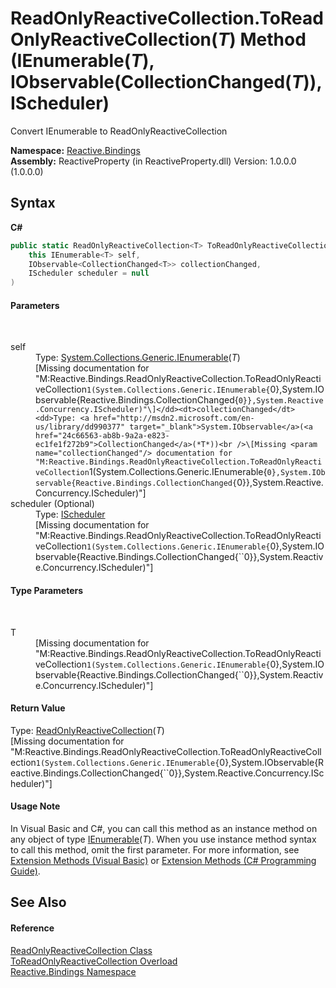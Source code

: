 # ReadOnlyReactiveCollection.ToReadOnlyReactiveCollection(*T*) Method (IEnumerable(*T*), IObservable(CollectionChanged(*T*)), IScheduler)
 

Convert IEnumerable to ReadOnlyReactiveCollection

**Namespace:**&nbsp;<a href="c3971206-685a-088e-bb60-d89f59135b99">Reactive.Bindings</a><br />**Assembly:**&nbsp;ReactiveProperty (in ReactiveProperty.dll) Version: 1.0.0.0 (1.0.0.0)

## Syntax

**C#**<br />
``` C#
public static ReadOnlyReactiveCollection<T> ToReadOnlyReactiveCollection<T>(
	this IEnumerable<T> self,
	IObservable<CollectionChanged<T>> collectionChanged,
	IScheduler scheduler = null
)

```


#### Parameters
&nbsp;<dl><dt>self</dt><dd>Type: <a href="http://msdn2.microsoft.com/en-us/library/9eekhta0" target="_blank">System.Collections.Generic.IEnumerable</a>(*T*)<br />\[Missing <param name="self"/> documentation for "M:Reactive.Bindings.ReadOnlyReactiveCollection.ToReadOnlyReactiveCollection``1(System.Collections.Generic.IEnumerable{``0},System.IObservable{Reactive.Bindings.CollectionChanged{``0}},System.Reactive.Concurrency.IScheduler)"\]</dd><dt>collectionChanged</dt><dd>Type: <a href="http://msdn2.microsoft.com/en-us/library/dd990377" target="_blank">System.IObservable</a>(<a href="24c66563-ab8b-9a2a-e823-ec1fe1f272b9">CollectionChanged</a>(*T*))<br />\[Missing <param name="collectionChanged"/> documentation for "M:Reactive.Bindings.ReadOnlyReactiveCollection.ToReadOnlyReactiveCollection``1(System.Collections.Generic.IEnumerable{``0},System.IObservable{Reactive.Bindings.CollectionChanged{``0}},System.Reactive.Concurrency.IScheduler)"\]</dd><dt>scheduler (Optional)</dt><dd>Type: <a href="http://msdn2.microsoft.com/en-us/library/hh229149" target="_blank">IScheduler</a><br />\[Missing <param name="scheduler"/> documentation for "M:Reactive.Bindings.ReadOnlyReactiveCollection.ToReadOnlyReactiveCollection``1(System.Collections.Generic.IEnumerable{``0},System.IObservable{Reactive.Bindings.CollectionChanged{``0}},System.Reactive.Concurrency.IScheduler)"\]</dd></dl>

#### Type Parameters
&nbsp;<dl><dt>T</dt><dd>\[Missing <typeparam name="T"/> documentation for "M:Reactive.Bindings.ReadOnlyReactiveCollection.ToReadOnlyReactiveCollection``1(System.Collections.Generic.IEnumerable{``0},System.IObservable{Reactive.Bindings.CollectionChanged{``0}},System.Reactive.Concurrency.IScheduler)"\]</dd></dl>

#### Return Value
Type: <a href="b12e7e8c-f79a-9768-f64e-f5fe747e1d4a">ReadOnlyReactiveCollection</a>(*T*)<br />\[Missing <returns> documentation for "M:Reactive.Bindings.ReadOnlyReactiveCollection.ToReadOnlyReactiveCollection``1(System.Collections.Generic.IEnumerable{``0},System.IObservable{Reactive.Bindings.CollectionChanged{``0}},System.Reactive.Concurrency.IScheduler)"\]

#### Usage Note
In Visual Basic and C#, you can call this method as an instance method on any object of type <a href="http://msdn2.microsoft.com/en-us/library/9eekhta0" target="_blank">IEnumerable</a>(*T*). When you use instance method syntax to call this method, omit the first parameter. For more information, see <a href="http://msdn.microsoft.com/en-us/library/bb384936.aspx">Extension Methods (Visual Basic)</a> or <a href="http://msdn.microsoft.com/en-us/library/bb383977.aspx">Extension Methods (C# Programming Guide)</a>.

## See Also


#### Reference
<a href="20665008-c291-afc1-b027-ec7b0cf8b44d">ReadOnlyReactiveCollection Class</a><br /><a href="dd38358e-35ce-89f8-a8b7-4256dc44a301">ToReadOnlyReactiveCollection Overload</a><br /><a href="c3971206-685a-088e-bb60-d89f59135b99">Reactive.Bindings Namespace</a><br />